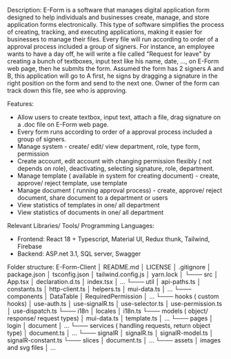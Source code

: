 Description:
E-Form is a software that manages digital application form designed to help individuals and businesses create, manage, and store application forms electronically. 
This type of software simplifies the process of creating, tracking, and executing applications, making it easier for businesses to manage their files. 
Every file will run according to order of a approval process included a group of signers. For instance, an employee wants to have a day off, he will write a file called "Request for leave" 
by creating a bunch of textboxes, input text like his name, date, ..., on E-Form web page, then he submits the form. Assumed the form has 2 signers A and B, this application will go to A first, 
he signs by dragging a signature in the right position on the form and send to the next one. Owner of the form can track down this file, see who is approving.

Features:
- Allow users to create textbox, input text, attach a file, drag signature on a .doc file on E-Form web page.
- Every form runs according to order of a approval process included a group of signers.
- Manage system - create/ edit/ view department, role, type form, permission
- Create account, edit account with changing permission flexibly ( not depends on role), deactivating, selecting signature, role, department.
- Manage template ( available in system for creating document) - create, approve/ reject template, use template
- Manage document ( running approval process) - create, approve/ reject document, share document to a department or users
- View statistics of templates in one/ all department
- View statistics of documents in one/ all department

Relevant Libraries/ Tools/ Programming Languages:
- Frontend: React 18 + Typescript, Material UI, Redux thunk, Tailwind, Firebase
- Backend: ASP.net 3.1, SQL server, Swagger

Folder structure:
E-Form-Client
│   README.md
│   LICENSE
│   .gitignore
│   package.json
│   tsconfig.json
│   tailwind.config.js
│   yarn.lock
│
└─── src
   │    App.tsx
   │    declaration.d.ts
   │    index.tsx
   │    ...
   └─── util
   │    api-paths.ts
   │    constants.ts
   │    http-client.ts
   │    helpers.ts
   │    mui-data.ts
   │    ...
   └─── components
   │    DataTable
   │    RequiredPermission
   │    ...
   └─── hooks ( custom hooks)
   │    use-auth.ts
   │    use-signalR.ts
   │    use-selector.ts
   │    use-permission.ts
   │    use-dispatch.ts
   └─── i18n
   │    locales
   │    i18n.ts
   └─── models ( object/ response/ request types)
   │    mui-data.ts
   │    template.ts
   │    ...
   └─── pages
   │    login
   │    document
   │    ...
   └─── services ( handling requests, return object type)
   │    document.ts
   │    ...
   └─── signalR
   │    signalR.ts
   │    signalR-model.ts
   │    signalR-constant.ts
   └─── slices
   │    document.ts
   │    ...
   └─── assets
   │    images and svg files
   │    ...



